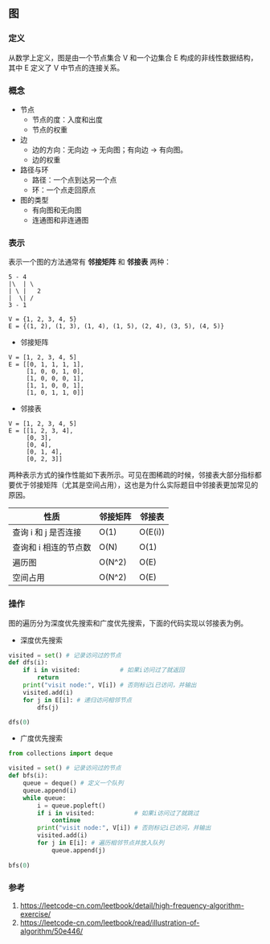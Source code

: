 ## 图

### 定义

从数学上定义，图是由一个节点集合 V 和一个边集合 E 构成的非线性数据结构，其中 E 定义了 V 中节点的连接关系。

### 概念

- 节点
  - 节点的度：入度和出度
  - 节点的权重
- 边
  - 边的方向：无向边 → 无向图；有向边 → 有向图。
  - 边的权重
- 路径与环
  - 路径：一个点到达另一个点
  - 环：一个点走回原点
- 图的类型
  - 有向图和无向图
  - 连通图和非连通图

### 表示

表示一个图的方法通常有 **邻接矩阵** 和 **邻接表** 两种：

```
5 - 4
|\  | \
| \ |   2
|  \| /
3 - 1

V = {1, 2, 3, 4, 5}
E = {(1, 2), (1, 3), (1, 4), (1, 5), (2, 4), (3, 5), (4, 5)}
```

- 邻接矩阵

```
V = [1, 2, 3, 4, 5]
E = [[0, 1, 1, 1, 1],
     [1, 0, 0, 1, 0],
     [1, 0, 0, 0, 1],
     [1, 1, 0, 0, 1],
     [1, 0, 1, 1, 0]]
```

- 邻接表

```
V = [1, 2, 3, 4, 5]
E = [[1, 2, 3, 4],
     [0, 3],
     [0, 4],
     [0, 1, 4],
     [0, 2, 3]]
```

两种表示方式的操作性能如下表所示。可见在图稀疏的时候，邻接表大部分指标都要优于邻接矩阵（尤其是空间占用），这也是为什么实际题目中邻接表更加常见的原因。

| 性质                  | 邻接矩阵 | 邻接表  |
| --------------------- | -------- | ------- |
| 查询 i 和 j 是否连接  | O(1)     | O(E(i)) |
| 查询和 i 相连的节点数 | O(N)     | O(1)    |
| 遍历图                | O(N^2)   | O(E)    |
| 空间占用              | O(N^2)   | O(E)    |

### 操作

图的遍历分为深度优先搜索和广度优先搜索，下面的代码实现以邻接表为例。

- 深度优先搜索

```python
visited = set() # 记录访问过的节点
def dfs(i):
    if i in visited:           # 如果i访问过了就返回
        return
    print("visit node:", V[i]) # 否则标记i已访问，并输出
    visited.add(i)
    for j in E[i]: # 递归访问相邻节点
        dfs(j)

dfs(0)
```

- 广度优先搜索

```python
from collections import deque

visited = set() # 记录访问过的节点
def bfs(i):
    queue = deque() # 定义一个队列
    queue.append(i)
    while queue:
        i = queue.popleft() 
        if i in visited:           # 如果i访问过了就跳过
            continue
        print("visit node:", V[i]) # 否则标记i已访问，并输出
        visited.add(i)
        for j in E[i]: # 遍历相邻节点并放入队列
            queue.append(j)
            
bfs(0)
```

### 参考

1. https://leetcode-cn.com/leetbook/detail/high-frequency-algorithm-exercise/
2. https://leetcode-cn.com/leetbook/read/illustration-of-algorithm/50e446/

